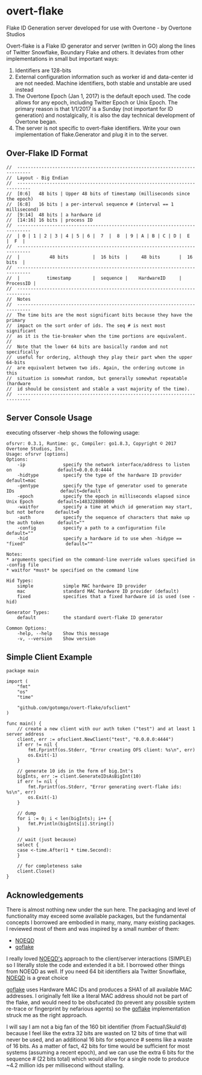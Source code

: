 # overt-flake
Flake ID Generation server developed for use with Overtone - by Overtone Studios

Overt-flake is a Flake ID generator and server (written in GO) along the lines of Twitter Snowflake, Boundary Flake and others. It deviates from other implementations in small but important ways:

1. Identifiers are 128-bits
2. External configuration information such as worker id and data-center id are not needed. Machine identifiers, both stable and unstable are used instead
3. The Overtone Epoch (Jan 1, 2017) is the default epoch used. The code allows for any epoch, including Twitter Epoch or Unix Epoch. The primary reason is that 1/1/2017 is a Sunday (not important for ID generation) and nostalgically, it is also the day technical development of Overtone began.
4. The server is not specific to overt-flake identifiers. Write your own implementation of flake.Generator and plug it in to the server.

## Over-Flake ID Format

```
//  ---------------------------------------------------------------------------
//  Layout - Big Endian
//  ---------------------------------------------------------------------------
//  [0:6]   48 bits | Upper 48 bits of timestamp (milliseconds since the epoch)
//  [6:8]   16 bits | a per-interval sequence # (interval == 1 millisecond)
//  [9:14]  48 bits | a hardware id
//  [14:16] 16 bits | process ID
//  ---------------------------------------------------------------------------
//  | 0 | 1 | 2 | 3 | 4 | 5 | 6 |  7  |  8  | 9 | A | B | C | D |  E  |  F  |
//  ---------------------------------------------------------------------------
//  |           48 bits         |  16 bits  |     48 bits       |  16 bits  |
//  ---------------------------------------------------------------------------
//  |          timestamp        |  sequence |    HardwareID     | ProcessID |
//  ---------------------------------------------------------------------------
//  Notes
//  ---------------------------------------------------------------------------
//  The time bits are the most significant bits because they have the primary
//  impact on the sort order of ids. The seq # is next most significant
//  as it is the tie-breaker when the time portions are equivalent.
//
//  Note that the lower 64 bits are basically random and not specifically
//  useful for ordering, although they play their part when the upper 64-bits
//  are equivalent between two ids. Again, the ordering outcome in this
//  situation is somewhat random, but generally somewhat repeatable (hardware
//  id should be consistent and stable a vast majority of the time).
//  ---------------------------------------------------------------------------
```

## Server Console Usage

executing ofsserver -help shows the following usage:

```
ofsrvr: 0.3.1, Runtime: gc, Compiler: go1.8.3, Copyright © 2017 Overtone Studios, Inc.
Usage: ofsrvr [options]
Options:
    -ip              specify the network interface/address to listen on                 default=0.0.0.0:4444
    -hidtype         specify the type of the hardware ID provider                       default=mac
    -gentype         specify the type of generator used to generate IDs                 default=default
    -epoch           specify the epoch in milliseconds elapsed since Unix Epoch         default=1483228800000
    -waitfor         specify a time at which id generation may start, but not before    default=0
    -auth            specify the sequence of characters that make up the auth token     default=""
    -config          specify a path to a configuration file                             default=""
    -hid             specify a hardware id to use when -hidype == "fixed"               default=""

Notes:
* arguments specified on the command-line override values specified in -config file
* waitfor *must* be specified on the command line

Hid Types:
    simple           simple MAC hardware ID provider
    mac              standard MAC hardware ID provider (default)
    fixed            specifies that a fixed hardware id is used (see -hid)

Generator Types:
    default          the standard overt-flake ID generator

Common Options:
    -help, --help    Show this message
    -v, --version    Show version
```

## Simple Client Example

```golang
package main

import (
	"fmt"
	"os"
	"time"

	"github.com/gotomgo/overt-flake/ofsclient"
)

func main() {
	// create a new client with our auth token ("test") and at least 1 server address
	client, err := ofsclient.NewClient("test", "0.0.0.0:4444")
	if err != nil {
		fmt.Fprintf(os.Stderr, "Error creating OFS client: %s\n", err)
		os.Exit(-1)
	}

	// generate 10 ids in the form of big.Int's
	bigInts, err := client.GenerateIDsAsBigInt(10)
	if err != nil {
		fmt.Fprintf(os.Stderr, "Error generating overt-flake ids: %s\n", err)
		os.Exit(-1)
	}

	// dump
	for i := 0; i < len(bigInts); i++ {
		fmt.Println(bigInts[i].String())
	}

	// wait (just because)
	select {
	case <-time.After(1 * time.Second):
	}

	// for completeness sake
	client.Close()
}
```

## Acknowledgements
There is almost nothing new under the sun here. The packaging and level of functionality may exceed some available packages, but the fundamental concepts I borrowed are embodied in many, many, many existing packages. I reviewed most of them and was inspired by a small number of them:

* [NOEQD](https://github.com/noeq/noeqd)
* [goflake](https://github.com/nmjmdr/goflake)

I really loved [NOEQD's](https://github.com/noeq/noeqd) approach to the client/server interactions (SIMPLE) so
I literally stole the code and extended it a bit. I borrowed other things from NOEQD as well. If you need 64 bit identifiers
ala Twitter Snowflake, [NOEQD](https://github.com/noeq/noeqd) is a great choice

[goflake](https://github.com/nmjmdr/goflake) uses Hardware MAC IDs and produces a SHA1 of all available MAC addresses. I originally
felt like a literal MAC address should not be part of the flake, and would need to be obsfucated (to prevent any possible system
re-trace or fingerprint by nefarious agents) so the [goflake](https://github.com/nmjmdr/goflake) implementation struck me as the right approach.

I will say I am not a big fan of the 160 bit identifier (from Factual\Skuld'd) because I feel like the extra 32 bits are wasted on
12 bits of time that will never be used, and an additional 16 bits for sequence # seems like a waste of 16 bits. As a matter of fact, 42 bits for time would be sufficient for most systems (assuming a recent epoch), and we can use the extra 6 bits for the sequence # (22 bits total) which would allow for a single node to produce ~4.2 million ids per millisecond without stalling.
